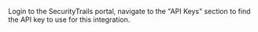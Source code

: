 Login to the SecurityTrails portal, navigate to the "API Keys" section to find the API key to use for this integration.